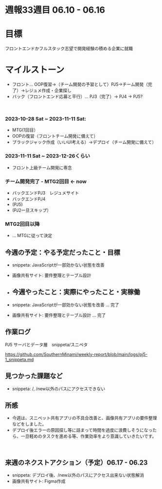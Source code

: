# 週報33週目 06.10 - 06.16

# 目標
フロントエンドかフルスタック志望で開発経験の積める企業に就職

# マイルストーン
- フロント... OOP復習→（チーム開発の予習として）PJ5→チーム開発（完了）→レジュメ作成・企業探し
- バック（フロントエンド応募と平行）... PJ3（完了）→ PJ4 → PJ5?

<br />

### 2023-10-28 Sat ~ 2023-11-11 Sat:
- MTG(1回目）
- OOPの復習（フロントチーム開発に備えて）
- ブラックジャック作成（いいUI考える）→デプロイ（チーム開発に備えて）


### 2023-11-11 Sat ~ 2023-12-26くらい
- フロント上級チーム開発に専念

### チーム開発完了 - MTG2回目 <- now
- バックエンドPJ3　レジュメサイト
- バックエンドPJ4
- (PJ5)
- (PJ2一旦スキップ）

### MTG2回目以降 
- ... MTGに従って決定

## 今週の予定：やる予定だったこと・目標
- snippeta: JavaScriptが一部効かない状態を改善
- 画像共有サイト: 要件整理とテーブル設計
  
- ## 今週やったこと：実際にやったこと・実稼働
- snippeta: JavaScriptが一部効かない状態を改善 ... 完了
- 画像共有サイト: 要件整理とテーブル設計 ... 完了

## 作業ログ

PJ5 サーバとデータ層　snippeta/スニペタ
<br/>

https://github.com/SouthernMinami/weekly-report/blob/main/logs/pj5-1_snippeta.md
<br/>


## 見つかった課題など
- snippeta: /, /new以外のパスにアクセスできない
## 所感
- 今週は、スニペット共有アプリの不具合改善と、画像共有アプリの要件整理などをしました。
- デプロイ後エラーの原因探し等に詰まって時間を過度に浪費しそうになったら、一旦軽めのタスクを進める等、作業効率をより意識していきたいです。
<br/>

## 来週のネクストアクション（予定）06.17 - 06.23
- snippeta: デプロイ後、/new以外のパスにアクセス出来ない状態解消
- 画像共有サイト: Figma作成
<br />
